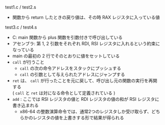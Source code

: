 test1.c / test2.s

- 関数から return したときの戻り値は、その時 RAX レジスタに入っている値

test3.c / test4.s

- C: main 関数から plus 関数を引数付きで呼び出している
- アセンブラ: 第 1, 2 引数をそれぞれ RDI, RSI レジスタに入れるという約束になっている
- main の最初の 2 行でそのとおりに値をセットしている
- ``call`` が行うこと
  - ``call`` の次の命令アドレスをスタックにプッシュする
  - ``call`` の引数として与えられたアドレスにジャンプする
- ``ret`` は、 ``call`` が行ったことを元に戻して、呼び出し元の関数の実行を再開する<br>( ``call`` と ``ret`` は対になる命令として定義されている )
- ``add`` : ここでは RSI レジスタの値と RDI レジスタの値の和が RSI レジスタに書き込まれる
  - x86-64 の整数演算命令では、通常2つのレジスタしか受け取らず、どちらかのレジスタの値を上書きする形で結果が得られる
